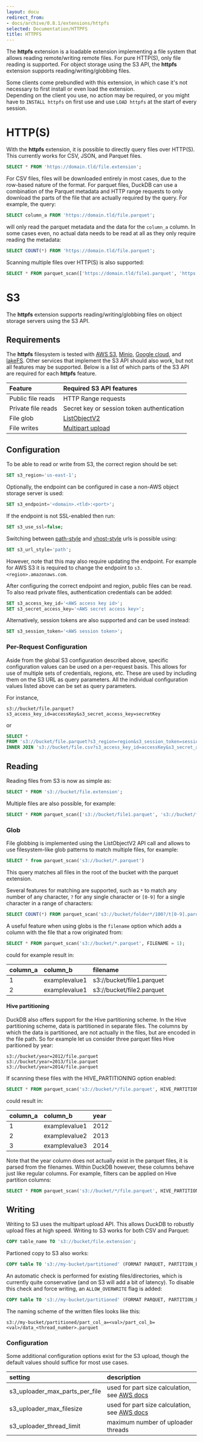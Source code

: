 ```yaml
---
layout: docu
redirect_from:
- docs/archive/0.8.1/extensions/httpfs
selected: Documentation/HTTPFS
title: HTTPFS
---
```


The __httpfs__ extension is a loadable extension implementing a file system that allows reading remote/writing remote
files. For pure HTTP(S), only file reading is supported. For object storage using the S3 API, the __httpfs__ extension
supports reading/writing/globbing files.

Some clients come prebundled with this extension, in which case it's not necessary to first install or even load the extension.  
Depending on the client you use, no action may be required, or you might have to `INSTALL httpfs` on first use and use `LOAD httpfs` at the start of every session.

# HTTP(S)

With the __httpfs__ extension, it is possible to directly query files over HTTP(S). This currently works for CSV, JSON, and
Parquet files.

```sql
SELECT * FROM 'https://domain.tld/file.extension';
```

For CSV files, files will be downloaded entirely in most cases, due to the row-based nature of the format. For parquet
files, DuckDB can use a combination of the Parquet metadata and HTTP range requests to only download the parts of the
file that are actually required by the query. For example, the query:

```sql
SELECT column_a FROM 'https://domain.tld/file.parquet';
```

will only read the parquet metadata and the data for the `column_a` column. In some cases even, no actual data needs to
be read at all as they only require reading the metadata:

```sql
SELECT COUNT(*) FROM 'https://domain.tld/file.parquet';
```

Scanning multiple files over HTTP(S) is also supported:

```sql
SELECT * FROM parquet_scan(['https://domain.tld/file1.parquet', 'https://domain.tld/file2.parquet']);
```

# S3

The __httpfs__ extension supports reading/writing/globbing files on object storage servers using the S3 API.

## Requirements

The __httpfs__ filesystem is tested with [AWS S3](https://aws.amazon.com/s3/), [Minio](https://min.io/), [Google cloud](https://cloud.google.com/storage/docs/interoperability), and [lakeFS](https://docs.lakefs.io/integrations/duckdb.html). Other services that implement the S3 API
should also work, but not all features may be supported. Below is a list of which parts of the S3 API are required for
each __httpfs__ feature.

| Feature | Required S3 API features |
|:---|:---|
| Public file reads | HTTP Range requests |
| Private file reads | Secret key or session token authentication |
| File glob | [ListObjectV2](https://docs.aws.amazon.com/AmazonS3/latest/API/API_ListObjectsV2.html)|
| File writes | [Multipart upload](https://docs.aws.amazon.com/AmazonS3/latest/userguide/mpuoverview.html)|

## Configuration

To be able to read or write from S3, the correct region should be set:

```sql
SET s3_region='us-east-1';
```

Optionally, the endpoint can be configured in case a non-AWS object storage server is used:

```sql
SET s3_endpoint='<domain>.<tld>:<port>';
```

If the endpoint is not SSL-enabled then run: 

```sql
SET s3_use_ssl=false;
```

Switching between [path-style](https://docs.aws.amazon.com/AmazonS3/latest/userguide/access-bucket-intro.html#path-style-url-ex)
and [vhost-style](https://docs.aws.amazon.com/AmazonS3/latest/userguide/access-bucket-intro.html#virtual-host-style-url-ex)
urls  is possible using:

```sql
SET s3_url_style='path';
```

However, note that this may also require updating the endpoint. For example for AWS S3 it is required to change the
endpoint to `s3.<region>.amazonaws.com`.

After configuring the correct endpoint and region, public files can be read. To also read private files, authentication
credentials can be added:

```sql
SET s3_access_key_id='<AWS access key id>';
SET s3_secret_access_key='<AWS secret access key>';
```

Alternatively, session tokens are also supported and can be used instead:

```sql
SET s3_session_token='<AWS session token>';
```

### Per-Request Configuration
Aside from the global S3 configuration described above, specific configuration values can be used on a per-request
basis. This allows for use of multiple sets of credentials, regions, etc. These are used by including them on the S3
URL as query parameters. All the individual configuration values listed above can be set as query parameters.

For instance,
```
s3://bucket/file.parquet?s3_access_key_id=accessKey&s3_secret_access_key=secretKey
```
or
```sql
SELECT *
FROM 's3://bucket/file.parquet?s3_region=region&s3_session_token=session_token' T1
INNER JOIN 's3://bucket/file.csv?s3_access_key_id=accessKey&s3_secret_access_key=secretKey' T2;
```

## Reading

Reading files from S3 is now as simple as:

```sql
SELECT * FROM 's3://bucket/file.extension';
```

Multiple files are also possible, for example:

```sql
SELECT * FROM parquet_scan(['s3://bucket/file1.parquet', 's3://bucket/file2.parquet']);
```

### Glob

File globbing is implemented using the ListObjectV2 API call and allows to use filesystem-like glob patterns to match
multiple files, for example:

```sql
SELECT * from parquet_scan('s3://bucket/*.parquet')
```

This query matches all files in the root of the bucket with the parquet extension.

Several features for matching are supported, such as `*` to match any number of any character, `?` for any single
character or `[0-9]` for a single character in a range of characters:

```sql
SELECT COUNT(*) FROM parquet_scan('s3://bucket/folder*/100?/t[0-9].parquet')
```

A useful feature when using globs is the `filename` option which adds a column with the file that a row originated from:

```sql
SELECT * FROM parquet_scan('s3://bucket/*.parquet', FILENAME = 1);
```

could for example result in:

| column_a | column_b | filename
|:---|:---|:---|
| 1 | examplevalue1 | s3://bucket/file1.parquet
| 2 | examplevalue1 | s3://bucket/file2.parquet

#### Hive partitioning

DuckDB also offers support for the Hive partitioning scheme. In the Hive partitioning scheme, data is partitioned in
separate files. The columns by which the data is partitioned, are not actually in the files, but are encoded in the file
path. So for example let us consider three parquet files Hive paritioned by year:

```
s3://bucket/year=2012/file.parquet
s3://bucket/year=2013/file.parquet
s3://bucket/year=2014/file.parquet
```

If scanning these files with the HIVE_PARTITIONING option enabled:

```sql
SELECT * FROM parquet_scan('s3://bucket/*/file.parquet', HIVE_PARTITIONING = 1);
```

could result in:

| column_a | column_b | year
|:---|:---|:---|
| 1 | examplevalue1 | 2012
| 2 | examplevalue2 | 2013
| 3 | examplevalue3 | 2014

Note that the year column does not actually exist in the parquet files, it is parsed from the filenames. Within DuckDB
however, these columns behave just like regular columns. For example, filters can be applied on Hive partition
columns:

```sql
SELECT * FROM parquet_scan('s3://bucket/*/file.parquet', HIVE_PARTITIONING = 1) where year=2013;
```

## Writing

Writing to S3 uses the multipart upload API. This allows DuckDB to robustly upload files at high speed. Writing to S3
works for both CSV and Parquet:

```sql
COPY table_name TO 's3://bucket/file.extension';
```

Partioned copy to S3 also works:

```sql
COPY table TO 's3://my-bucket/partitioned' (FORMAT PARQUET, PARTITION_BY (part_col_a, part_col_b));
```

An automatic check is performed for existing files/directories, which is currently quite conservative (and on S3 will add a bit of latency). To disable this check and force writing, an `ALLOW_OVERWRITE` flag is added:

```sql
COPY table TO 's3://my-bucket/partitioned' (FORMAT PARQUET, PARTITION_BY (part_col_a, part_col_b), ALLOW_OVERWRITE TRUE);
```

The naming scheme of the written files looks like this:

```text
s3://my-bucket/partitioned/part_col_a=<val>/part_col_b=<val>/data_<thread_number>.parquet
```

### Configuration

Some additional configuration options exist for the S3 upload, though the default values should suffice for most use cases.

| setting | description |  
|:---|:---|
| s3_uploader_max_parts_per_file | used for part size calculation, see [AWS docs](https://docs.aws.amazon.com/AmazonS3/latest/userguide/qfacts.html)
| s3_uploader_max_filesize | used for part size calculation, see [AWS docs](https://docs.aws.amazon.com/AmazonS3/latest/userguide/qfacts.html)
| s3_uploader_thread_limit | maximum number of uploader threads